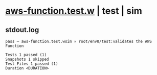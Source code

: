 # [aws-function.test.w](../../../../../../tests/sdk_tests/function/aws-function.test.w) | test | sim

## stdout.log
```log
pass ─ aws-function.test.wsim » root/env0/test:validates the AWS Function

Tests 1 passed (1)
Snapshots 1 skipped
Test Files 1 passed (1)
Duration <DURATION>
```

